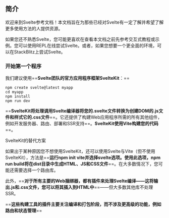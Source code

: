 ## 简介

欢迎来到Svelte参考文档！本文档旨在为那些已经对Svelte有一定了解并希望了解更多使用方法的人提供资源。

如果您还不熟悉Svelte，您可能更喜欢在查看本文档之前先参考交互式教程或示例。您可以使用REPL在线尝试Svelte。或者，如果您想要一个更全面的环境，可以在StackBlitz上尝试Svelte。



### 开始第一个程序

我们建议使用==**Svelte团队的官方应用程序框架SvelteKit**：==

```shell
npm create svelte@latest myapp
cd myapp
npm install
npm run dev
```

==**SvelteKit将处理调用Svelte编译器将您的.svelte文件转换为创建DOM的.js文件和样式它的.css文件**==。它还提供了构建Web应用程序所需的所有其他组件，例如开发服务器、路由、部署和SSR支持==。**SvelteKit使用Vite构建您的代码**==。



SvelteKit的替代方案

如果出于某种原因您不想使用SvelteKit，还可以使用Svelte与Vite（但不使用SvelteKit），方法是==**运行npm init vite并选择svelte选项。使用此选项，npm run build将在dist目录中生成HTML、JS和CSS文件**==。在大多数情况下，您可能还需要选择一个路由库。

此外，==**对于所有主要的Web捆绑器，都有插件来处理Svelte编译——这将输出.js和.css文件，您可以将其插入到HTML中**==——但大多数其他库不处理SSR。

==**这些构建工具的插件主要关注编译和打包阶段，而不涉及更高级的功能，例如路由和状态管理**==